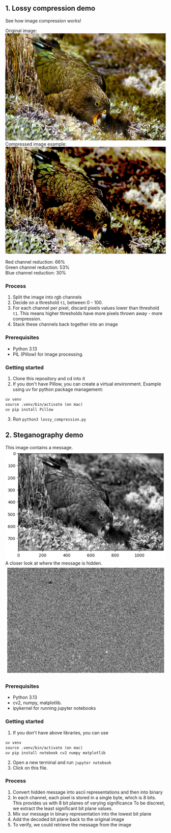 ## 1. Lossy compression demo
See how image compression works!

Original image: ![Parrot](images/inquiline_kea.jpg)
Compressed image example: ![Compressed parrot](images/output.png)

Red channel reduction: 66%   
Green channel reduction: 53%   
Blue channel reduction: 30%    

### Process
1. Split the image into rgb channels
2. Decide on a threshold `t1`, between 0 - 100. 
3. For each channel per pixel, discard pixels values lower than threshold `t1`. This means higher thresholds have more pixels thrown away - more compression.
4. Stack these channels back together into an image


### Prerequisites
- Python 3.13
- PIL (Pillow) for image processing.

### Getting started

1. Clone this repository and cd into it
2. If you don't have Pillow, you can create a virtual environment. Example using uv for python package management:
```
uv venv
source .venv/bin/activate (on mac)
uv pip install Pillow
```
3. Run `python3 lossy_compression.py`

## 2. Steganography demo
This image contains a message.
![grayscale-coded-image](images/grayscale-coded-kea.png)
A closer look at where the message is hidden.
![grayscale-lsb-plane](images/grayscale-lsb-plane.png) 

### Prerequisites
- Python 3.13
- cv2, numpy, matplotlib. 
- ipykernel for running jupyter notebooks

### Getting started
1. If you don't have above libraries, you can use
```
uv venv
source .venv/bin/activate (on mac)
uv pip install notebook cv2 numpy matplotlib 
```
2. Open a new terminal and run `jupyter notebook`
3. Click on this file.


### Process
1. Convert hidden message into ascii representations and then into binary 
2. In each channel, each pixel is stored in a single byte, which is 8 bits. This provides us with 8 bit planes of varying significance
To be discreet, we extract the least significant bit plane values.
3. Mix our message in binary representation into the lowest bit plane
4. Add the decoded bit plane back to the original image
5. To verify, we could retrieve the message from the image